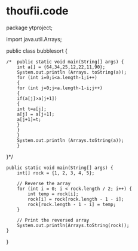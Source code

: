 # thoufii.code
package ytproject;

import java.util.Arrays;

public class bubblesort {

	/*	public static void main(String[] args) {
		int a[] = {64,34,25,12,22,11,90};
		System.out.println (Arrays. toString(a));
		for (int i=0;i<a.length-1;i++)
		{
		for (int j=0;j<a.length-1-i;j++)
		{
		if(a[j]>a[j+1])
		{
		int t=a[j];
		a[j] = a[j+1];
		a[j+1]=t;
		}
		}
		}
		System.out.println (Arrays.toString(a));
		}
}*/



    public static void main(String[] args) {
        int[] rock = {1, 2, 3, 4, 5};
        
        // Reverse the array
        for (int i = 0; i < rock.length / 2; i++) {
            int temp = rock[i];
            rock[i] = rock[rock.length - 1 - i];
            rock[rock.length - 1 - i] = temp;
        }
        
        // Print the reversed array
        System.out.println(Arrays.toString(rock));
    }
}



